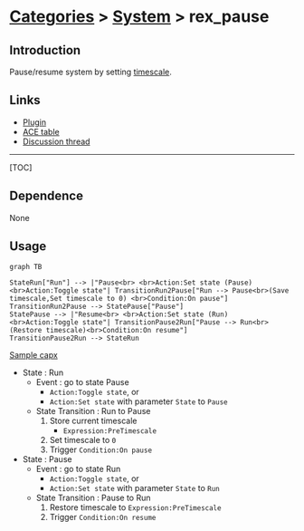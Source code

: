# [Categories](categories.index.html) > [System](system.index.html) > rex_pause

## Introduction

Pause/resume system by setting [timescale](https://www.scirra.com/tutorials/67/delta-time-and-framerate-independence#h2a5).

## Links

- [Plugin](https://rexrainbow.github.io/C2RexDoc/repo/rex_pause.7z)
- [ACE table](https://rexrainbow.github.io/C2RexDoc/c2rexpluginsACE/plugin_rex_pause.html)
- [Discussion thread](https://www.scirra.com/forum/plugin-pause-behavior-pause_t64888)


----

[TOC]

## Dependence

None

## Usage

```mermaid
graph TB

StateRun["Run"] --> |"Pause<br> <br>Action:Set state (Pause)<br>Action:Toggle state"| TransitionRun2Pause["Run --> Pause<br>(Save timescale,Set timescale to 0) <br>Condition:On pause"]
TransitionRun2Pause --> StatePause["Pause"]
StatePause --> |"Resume<br> <br>Action:Set state (Run)<br>Action:Toggle state"| TransitionPause2Run["Pause --> Run<br>(Restore timescale)<br>Condition:On resume"]
TransitionPause2Run --> StateRun
```

[Sample capx](https://onedrive.live.com/redir?resid=7497FD5EC94476E!536&authkey=!AHOh24sxVxcT6VQ&ithint=file%2c.capx)

- State : Run
  - Event : go to state Pause
    - `Action:Toggle state`, or 
    - `Action:Set state` with parameter `State` to `Pause`
  - State Transition : Run to Pause
    1. Store current timescale
       - `Expression:PreTimescale`
    2. Set timescale to `0`
    3. Trigger `Condition:On pause`
- State : Pause
  - Event : go to state Run
    - `Action:Toggle state`, or 
    - `Action:Set state` with parameter `State` to `Run`
  - State Transition : Pause to Run
    1. Restore timescale to `Expression:PreTimescale`
    2. Trigger `Condition:On resume`
